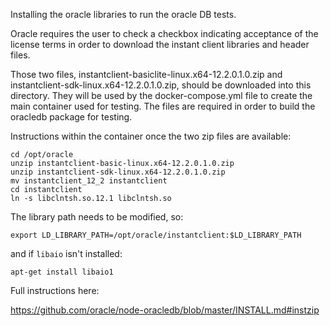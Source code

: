 Installing the oracle libraries to run the oracle DB tests.

Oracle requires the user to check a checkbox indicating
acceptance of the license terms in order to download the
instant client libraries and header files.

Those two files, instantclient-basiclite-linux.x64-12.2.0.1.0.zip
and instantclient-sdk-linux.x64-12.2.0.1.0.zip, should be downloaded
into this directory. They will be used by the docker-compose.yml
file to create the main container used for testing. The files are
required in order to build the oracledb package for testing.

Instructions within the container once the two zip files are available:

```
cd /opt/oracle
unzip instantclient-basic-linux.x64-12.2.0.1.0.zip
unzip instantclient-sdk-linux.x64-12.2.0.1.0.zip
mv instantclient_12_2 instantclient
cd instantclient
ln -s libclntsh.so.12.1 libclntsh.so
```

The library path needs to be modified, so:

`export LD_LIBRARY_PATH=/opt/oracle/instantclient:$LD_LIBRARY_PATH`

and if `libaio` isn't installed:

`apt-get install libaio1`


Full instructions here:

https://github.com/oracle/node-oracledb/blob/master/INSTALL.md#instzip

